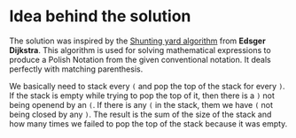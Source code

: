 # Idea behind the solution

The solution was inspired by the [Shunting yard algorithm](https://en.wikipedia.org/wiki/Shunting-yard_algorithm) from **Edsger Dijkstra**. This algorithm is used for solving mathematical expressions to produce a Polish Notation from the given conventional notation. It deals perfectly with matching parenthesis.

We basically need to stack every `(` and pop the top of the stack for every `)`. If the stack is empty while trying to pop the top of it, then there is a `)` not being openend by an `(`. If there is any `(` in the stack, them we have `(` not being closed by any `)`. The result is the sum of the size of the stack and how many times we failed to pop the top of the stack because it was empty.
